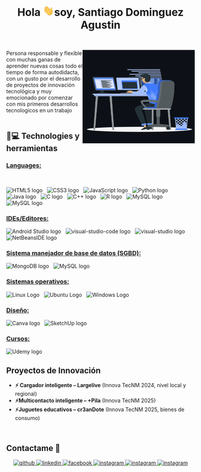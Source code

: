 <h1 align="center">Hola <img src="https://raw.githubusercontent.com/ABSphreak/ABSphreak/master/gifs/Hi.gif" width="30px">soy, Santiago Dominguez Agustin </h1>

<br/>

<p><img align="right" height="250" width="300" src="https://raw.githubusercontent.com/SubhadeepZilong/SubhadeepZilong/main/icons/animation_500_kxa883sd.gif" alt="SubhadeepZilong" /></p>

Persona responsable y flexible con muchas ganas de aprender nuevas
cosas todo el tiempo de forma autodidacta, con un gusto por el desarrollo
de proyectos de innovación tecnológica y muy emocionado por comenzar con 
mis primeros desarrollos tecnologicos en un trabajo
<br/>
<br/>


## 🚀💻 Technologies y herramientas

### <u> Languages: </u>
<br>

<span><img src="https://img.shields.io/badge/HTML5-E34F26?style=for-the-badge&logo=html5&logoColor=white" alt="HTML5 logo" title="HTML5" height="25" /></span>
&nbsp;
<span><img src="https://img.shields.io/badge/CSS3-1572B6?style=for-the-badge&logo=css3&logoColor=white" alt="CSS3 logo" title="CSS3" height="25" /></span>
&nbsp;
<span><img src="https://img.shields.io/badge/JavaScript-323330?style=for-the-badge&logo=javascript&logoColor=F7DF1E" alt="JavaScript logo" title="JavaScript" height="25" /></span>
&nbsp;
<img src = "https://img.shields.io/badge/Python-FFD43B?style=for-the-badge&logo=python&logoColor=blue" alt="Python logo"  title="Python" height="25"/></span>
&nbsp;
<span><img src = "https://img.shields.io/badge/Java-ED8B00?style=for-the-badge&logo=java&logoColor=white" alt="Java logo"  title="Java" height="25"/></span>
&nbsp;
<span><img src = "https://img.shields.io/badge/c-%2300599C.svg?style=for-the-badge&logo=c&logoColor=white" alt="C logo"  title="C" height="25"/></span>
&nbsp;
<span><img src = "https://img.shields.io/badge/c++-%2300599C.svg?style=for-the-badge&logo=c%2B%2B&logoColor=white" alt="C++ logo"  title="C++" height="25"/></span>
&nbsp;
<span><img src = "https://img.shields.io/badge/r-%23276DC3.svg?style=for-the-badge&logo=r&logoColor=white" alt="R logo"  title="R" height="25"/></span>
&nbsp;
<span><img src = "https://img.shields.io/badge/php-%23777BB4.svg?style=for-the-badge&logo=php&logoColor=white" alt="MySQL logo"  title="MySQL" height="25"/></span>
&nbsp;
<span><img src = "https://img.shields.io/badge/Haskell-5e5086?style=for-the-badge&logo=haskell&logoColor=white" alt="MySQL logo"  title="MySQL" height="25"/></span>
&nbsp;

### <u> IDEs/Editores:</u>
<span><img src = "https://img.shields.io/badge/android%20studio-346ac1?style=for-the-badge&logo=android%20studio&logoColor=white" alt="Android Studio logo"  title="Android Studio" height="25"/></span>
&nbsp;
<span><img src = "https://img.shields.io/badge/Visual%20Studio%20Code-0078d7.svg?style=for-the-badge&logo=visual-studio-code&logoColor=white" alt="visual-studio-code logo"  title="visual-studio-code" height="25"/></span>
&nbsp;
<span><img src = "https://img.shields.io/badge/Visual%20Studio-5C2D91.svg?style=for-the-badge&logo=visual-studio&logoColor=white" alt="visual-studio logo"  title="visual-studio" height="25"/></span>
&nbsp;
<span><img src = "https://img.shields.io/badge/NetBeansIDE-1B6AC6.svg?style=for-the-badge&logo=apache-netbeans-ide&logoColor=white" alt="NetBeansIDE logo"  title="NetBeansIDE" height="25"/></span>
&nbsp;

### <u> Sistema manejador de base de datos (SGBD):</u>
<span><img src = "https://img.shields.io/badge/MongoDB-%234ea94b.svg?style=for-the-badge&logo=mongodb&logoColor=white" alt="MongoDB logo"  title="MongoDB" height="25"/></span>
&nbsp;
<span><img src = "https://img.shields.io/badge/mysql-4479A1.svg?style=for-the-badge&logo=mysql&logoColor=white" alt="MySQL logo"  title="MySQL" height="25"/></span>
&nbsp;


### <u> Sistemas operativos:</u>
<span><img src = "https://img.shields.io/badge/Linux-FCC624?style=for-the-badge&logo=linux&logoColor=black" alt="Linux Logo"  title="Linux" height="25"/></span>
&nbsp;
<span><img src = "https://img.shields.io/badge/Ubuntu-E95420?style=for-the-badge&logo=ubuntu&logoColor=white" alt="Ubuntu Logo"  title="Ubuntu" height="25"/></span>
&nbsp;
<span><img src = "https://img.shields.io/badge/Windows-0078D6?style=for-the-badge&logo=windows&logoColor=white" alt="Windows Logo"  title="Windows" height="25"/></span>
&nbsp;
<br>

### <u> Diseño:</u>
<span><img src = "https://img.shields.io/badge/Canva-%2300C4CC.svg?style=for-the-badge&logo=Canva&logoColor=white" alt="Canva logo"  title="Canva" height="25"/></span>
&nbsp;
<span><img src = "https://img.shields.io/badge/SketchUp-005F9E?style=for-the-badge&logo=sketchup&logoColor=white" alt="SketchUp logo"  title="SketchUp" height="25"/></span>
&nbsp;

### <u> Cursos:</u>
<span><img src = "https://img.shields.io/badge/Udemy-A435F0?style=for-the-badge&logo=Udemy&logoColor=white" alt="Udemy logo"  title="Udemy" height="25"/></span>
&nbsp;




<section>
  <h2>Proyectos de Innovación</h2>
  <ul>
    <li><strong>⚡ Cargador inteligente – Largelive</strong> (Innova TecNM 2024, nivel local y regional)</li>
    <li><strong>⚡Multicontacto inteligente – +Pila</strong> (Innova TecNM 2025)</li>
    <li><strong>⚡Juguetes educativos – cr3anDote</strong> (Innova TecNM 2025, bienes de consumo)</li>
  </ul>
</section>
<br>

## Contactame 🚀
<div align="center">
  <a href="https://github.com/https://github.com/pulkit-30" target="_blank">
  <img src=https://img.shields.io/badge/github-%2324292e.svg?&style=for-the-badge&logo=github&logoColor=white alt=github style="margin-bottom: 5px;" />
  </a>
  <a href="https://linkedin.com/in/www.linkedin.com/in/pulkit-gupta-707459214" target="_blank">
  <img src=https://img.shields.io/badge/linkedin-%231E77B5.svg?&style=for-the-badge&logo=linkedin&logoColor=white alt=linkedin style="margin-bottom: 5px;" />
  </a>
  <a href="https://www.facebook.com/https://www.facebook.com/profile.php?id=100013565554132" target="_blank">
  <img src=https://img.shields.io/badge/facebook-%232E87FB.svg?&style=for-the-badge&logo=facebook&logoColor=white alt=facebook style="margin-bottom: 5px;" />
  </a>
  <a href="https://instagram.com/https://www.instagram.com/i_pulkit_gupta/" target="_blank">
  <img src=https://img.shields.io/badge/instagram-%23000000.svg?&style=for-the-badge&logo=instagram&logoColor=white alt=instagram style="margin-bottom: 5px;" />
  </a>
  <a href="https://instagram.com/https://www.instagram.com/i_pulkit_gupta/" target="_blank">
  <img src=https://img.shields.io/badge/Gmail-D14836?style=for-the-badge&logo=gmail&logoColor=white alt=instagram style="margin-bottom: 5px;" />
  </a>
  <a href="https://instagram.com/https://www.instagram.com/i_pulkit_gupta/" target="_blank">
  <img src=https://img.shields.io/badge/WhatsApp-25D366?style=for-the-badge&logo=whatsapp&logoColor=white alt=instagram style="margin-bottom: 5px;" />
  </a>
</div>
